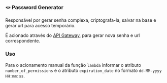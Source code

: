 ### 🪢 Password Generator

Responsável por gerar senha complexa, criptografa-la, salvar na base e gerar url para acesso temporário.

É acionado através do [API Gateway](https://console.aws.amazon.com/apigateway),
para gerar nova senha e url correspondente.

### Uso

Para o acionamento manual da função `lambda` informar o atributo `number_of_permissions` e o atributo `expiration_date`
no formato `dd-MM-yyyy HH:mm:ss`.
